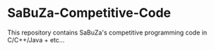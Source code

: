 # SaBuZa-Competitive-Code
This repository contains SaBuZa's competitive programming code in C/C++/Java + etc...
